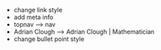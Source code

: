  - change link style
 - add meta info
 - topnav --> nav
 - Adrian Clough —-> Adrian Clough | Mathematician
 - change bullet point style
